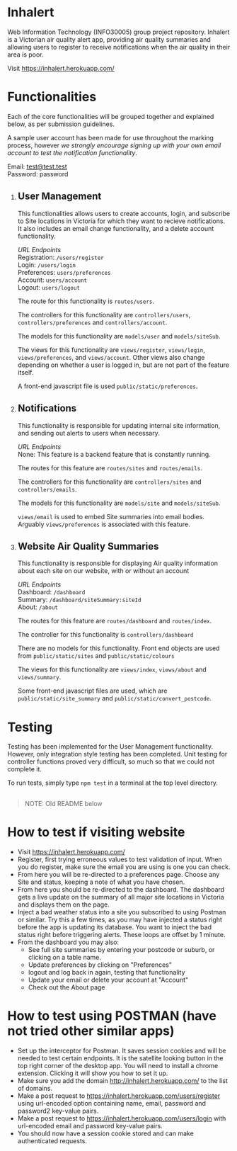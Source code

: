 # Inhalert
Web Information Technology (INFO30005) group project repository. Inhalert is a Victorian air quality alert app, providing air quality summaries
and allowing users to register to receive notifications when the air quality in their area is poor.

Visit https://inhalert.herokuapp.com/
# Functionalities
Each of the core functionalities will be grouped together and explained below, as per submission guidelines.

A sample user account has been made for use throughout the marking process, however _we strongly encourage signing up with your own
email account to test the notification functionality_.

Email: test@test.test\
Password: password
1. ## User Management
    This functionalities allows users to create accounts, login, and subscribe to Site locations in Victoria for which they want to recieve notifications. It also includes an email change functionality, and a delete account functionality.
    
    _URL Endpoints_\
        Registration: `/users/register`\
        Login: `/users/login`\
        Preferences: `users/preferences`\
        Account: `users/account`\
        Logout: `users/logout`
    
    The route for this functionality is `routes/users`. 
    
    The controllers for this functionality are
    `controllers/users`, `controllers/preferences` and `controllers/account`.
    
    The models for this functionality are `models/user` and `models/siteSub`. 
    
    The views for this functionality are `views/register`, `views/login`, `views/preferences`,
    and `views/account`. Other views also change depending on whether a user is logged in, but are not
    part of the feature itself.
    
    A front-end javascript file is used `public/static/preferences`.
 
2. ## Notifications
    This functionality is responsible for updating internal site information, and sending out alerts to users when necessary.
    
    _URL Endpoints_\
        None: This feature is a backend feature that is constantly running.
    
    The routes for this feature are `routes/sites` and `routes/emails`.
    
    The controllers for this functionality are
    `controllers/sites` and `controllers/emails`.
    
    The models for this functionality are `models/site` and `models/siteSub`.
    
    `views/email` is used to embed Site summaries into email bodies. Arguably
    `views/preferences` is associated with this feature.
    
3. ## Website Air Quality Summaries
    This functionality is responsible for displaying Air quality information about each site on our 
    website, with or without an account
    
    _URL Endpoints_\
    Dashboard: `/dashboard`\
    Summary: `/dashboard/siteSummary:siteId`\
    About: `/about`
    
    The routes for this feature are `routes/dashboard` and `routes/index`.
    
    The controller for this functionality is `controllers/dashboard`
    
    There are no models for this functionality. Front end objects are used from `public/static/sites`
    and `public/static/colours`
    
    The views for this functionality are `views/index`, `views/about` and `views/summary`.
    
    Some front-end javascript files are used, which are `public/static/site_summary` and `public/static/convert_postcode`.

# Testing
Testing has been implemented for the User Management functionality. However, only integration style testing has been completed. 
Unit testing for controller functions proved very difficult, so much so that we could not complete it.

To run tests, simply type `npm test` in a terminal at the top level directory.

##
> NOTE: Old README below
# How to test if visiting website
* Visit https://inhalert.herokuapp.com/
* Register, first trying erroneous values to test validation of input. When you do register, make sure the email you are using is one you can check.
* From here you will be re-directed to a preferences page. Choose any Site and status, keeping a note of what you have chosen.
* From here you should be re-directed to the dashboard. The dashboard gets a live update on the summary of all major site locations in Victoria and displays them on the page.
* Inject a bad weather status into a site you subscribed to using Postman or similar. Try this a few times, as you may have injected a status
right before the app is updating its database. You want to inject the bad status right before triggering alerts. These loops are offset by 1 minute.
* From the dashboard you may also:
    * See full site summaries by entering your postcode or suburb, or clicking on a table name.
    * Update preferences by clicking on "Preferences"
    * logout and log back in again, testing that functionality
    * Update your email or delete your account at "Account"
    * Check out the About page

# How to test using POSTMAN (have not tried other similar apps)
* Set up the interceptor for Postman. It saves session cookies and will be needed to test certain endpoints. 
It is the satellite looking button in the top right corner of the desktop app. You will need to install a chrome extension. Clicking it will show you how to set it up. 
* Make sure you add the domain http://inhalert.herokuapp.com/ to the list of domains.
* Make a post request to https://inhalert.herokuapp.com/users/register using
url-encoded option containing name, email, password and password2 key-value pairs.
* Make a post request to https://inhalert.herokuapp.com/users/login with url-encoded email and password key-value pairs.
* You should now have a session cookie stored and can make authenticated requests.

